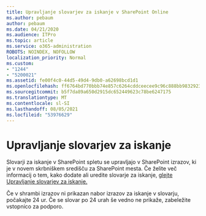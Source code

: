 ```yaml
---
title: Upravljanje slovarjev za iskanje v SharePoint Online
ms.author: pebaum
author: pebaum
ms.date: 04/21/2020
ms.audience: ITPro
ms.topic: article
ms.service: o365-administration
ROBOTS: NOINDEX, NOFOLLOW
localization_priority: Normal
ms.custom:
- "1244"
- "5200021"
ms.assetid: fe00f4c0-44d5-49d4-9db0-a62698bcd1d1
ms.openlocfilehash: ff6764bd770bbb74e857c6264cddceecee9c96c888bb983292398522f5e90a5c
ms.sourcegitcommit: b5f7da89a650d2915dc652449623c78be6247175
ms.translationtype: MT
ms.contentlocale: sl-SI
ms.lasthandoff: 08/05/2021
ms.locfileid: "53976629"
---
```

# <a name="manage-search-dictionaries"></a>Upravljanje slovarjev za iskanje

Slovarji za iskanje v SharePoint spletu se upravljajo v SharePoint izrazov, ki je v novem skrbniškem središču za SharePoint mesta. Če želite več informacij o tem, kako dodate ali uredite slovarje za iskanje, [glejte Upravljanje slovarjev za iskanje.](https://go.microsoft.com/fwlink/?linkid=2044669&amp;clcid=0x409)
  
Če v shrambi izrazov ni prikazan nabor izrazov za iskanje v slovarju, počakajte 24 ur. Če se slovar po 24 urah še vedno ne prikaže, zabeležite vstopnico za podporo.
  